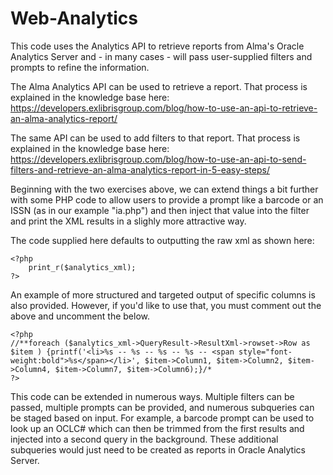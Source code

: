 # Web-Analytics
This code uses the Analytics API to retrieve reports from Alma's Oracle Analytics Server and - in many cases - will pass user-supplied filters and prompts to refine the information. 

The Alma Analytics API can be used to retrieve a report.  That process is explained in the knowledge base here:
https://developers.exlibrisgroup.com/blog/how-to-use-an-api-to-retrieve-an-alma-analytics-report/

The same API can be used to add filters to that report.  That process is explained in the knowledge base here:
https://developers.exlibrisgroup.com/blog/how-to-use-an-api-to-send-filters-and-retrieve-an-alma-analytics-report-in-5-easy-steps/

Beginning with the two exercises above, we can extend things a bit further with some PHP code to allow users to provide a prompt like a barcode or an ISSN (as in our example "ia.php") and then inject that value into the filter and print the XML results in a slighly more attractive way.

The code supplied here defaults to outputting the raw xml as shown here:
```
<?php
	print_r($analytics_xml);
?>
```
An example of more structured and targeted output of specific columns is also provided.  However, if you'd like to use that, you must comment out the above and uncomment the below.
```
<?php
//**foreach ($analytics_xml->QueryResult->ResultXml->rowset->Row as $item ) {printf('<li>%s -- %s -- %s -- %s -- <span style="font-weight:bold">%s</span></li>', $item->Column1, $item->Column2, $item->Column4, $item->Column7, $item->Column6);}/*
?>
```
This code can be extended in numerous ways.  Multiple filters can be passed, multiple prompts can be provided, and numerous subqueries can be staged based on input. For example, a barcode prompt can be used to look up an OCLC# which can then be trimmed from the first results and injected into a second query in the background.  These additional subqueries would just need to be created as reports in Oracle Analytics Server.
